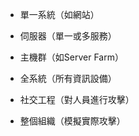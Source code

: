 - 單一系統（如網站）
    
- 伺服器（單一或多服務）
    
- 主機群（如Server Farm）
    
- 全系統（所有資訊設備）
    
- 社交工程（對人員進行攻擊）
    
- 整個組織（模擬實際攻擊）